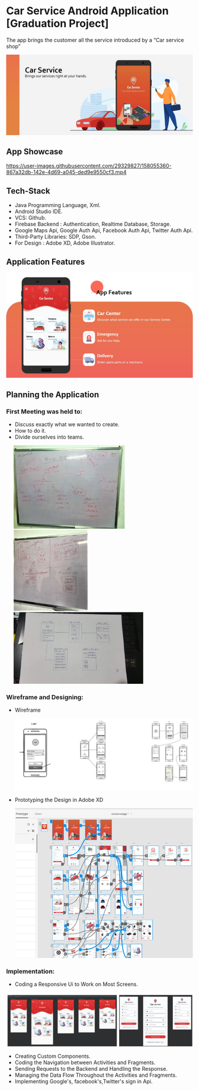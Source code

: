 # Car Service Android Application [Graduation Project]

The app brings the customer all the service introduced by a “Car service shop”

![intro](readmeSrc/intro.JPG)

## App Showcase
https://user-images.githubusercontent.com/29329827/158055360-867a32db-142e-4d69-a045-ded9e9550cf3.mp4


## Tech-Stack

* Java Programming Language, Xml.
* Android Studio IDE.
* VCS: Github.
* Firebase Backend : Authentication, Realtime Database, Storage.
* Google Maps Api, Google Auth Api, Facebook Auth Api, Twitter Auth Api.
* Third-Party Libraries: SDP, Gson.
* For Design : Adobe XD, Adobe Illustrator. 

## Application Features

![features](readmeSrc/features.JPG)

## Planning the Application

### First Meeting was held to:

* Discuss exactly what we wanted to create.
* How to do it.
* Divide ourselves into teams.

<p float="left">
 <img src="readmeSrc/FirstMeeting1.jpeg" alt="drawing" width="300"  hspace="20"/>
<img src="readmeSrc/FirstMeeting2.jpeg" alt="drawing" width="200" hspace="20"/>
<img src="readmeSrc/FirstMeeting3.jpeg" alt="drawing" width="350" hspace="20"/>
</p>



### Wireframe and Designing:

* Wireframe

  <img src="readmeSrc/wireframe.JPG" alt="drawing"/>
* Prototyping the Design in Adobe XD

  <img src="readmeSrc/proto.png" alt="drawing"/>

### Implementation:
 * Coding a Responsive Ui to Work on Most Screens.
 <img src="readmeSrc/responsive.JPG" alt="drawing"/>
 
 * Creating Custom Components.
 * Coding the Navigation between Activities and Fragments. 
 * Sending Requests to the Backend and Handling the Response.
 * Managing the Data Flow Throughout the Activities and Fragments.
 * Implementing Google's, facebook's,Twitter's sign in Api.

